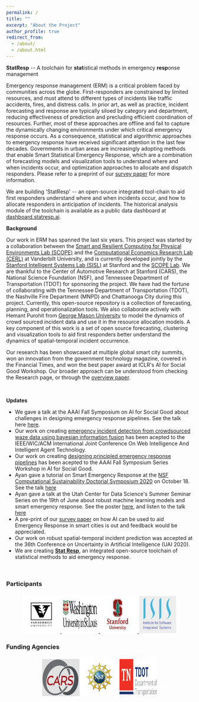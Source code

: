 ```yaml
---
permalink: /
title: ""
excerpt: "About the Project"
author_profile: true
redirect_from: 
  - /about/
  - /about.html
---
```


<b>StatResp</b> -- A toolchain for <b>stat</b>istical methods in emergency <b>resp</b>onse management


Emergency response management (ERM) is a critical problem faced by communities across the globe. First-responders are constrained by limited resources, and must attend to different types of incidents like traffic accidents, fires, and distress calls. In prior art, as well as practice, incident forecasting and response are typically siloed by category and department, reducing effectiveness of prediction and precluding efficient coordination of resources. Further, most of these approaches are offline and fail to capture the dynamically changing environments under which critical emergency response occurs. As a consequence, statistical and algorithmic approaches to emergency response have received significant attention in the last few decades. Governments in urban areas are increasingly adopting methods that enable Smart Statistical Emergency Response, which are a combination of forecasting models and visualization tools to understand where and when incidents occur, and optimization approaches to allocate and dispatch responders. Please refer to a preprint of our [survey paper](https://arxiv.org/abs/2006.04200) for more information. 

We are building 'StatResp' -- an open-source integrated tool-chain to aid first responders understand where and when incidents occur, and how to allocate responders in anticipation of incidents. The historical analysis module of the toolchain is available as a public data dashboard at [dashboard.statresp.ai](https://dashboard.statresp.ai).

<b>Background</b>

Our work in ERM has spanned the last six years. This project was started by a collaboration between the [Smart and Resilient Computing for Physical Environments Lab (SCOPE)](https://scope-lab.org) and the [Computational Economics Research Lab (CERL)](http://vorobeychik.com/) at Vanderbilt University, and is currently developed jointly by the [Stanford Intelligent Systems Lab (SISL)](http://sisl.stanford.edu) at Stanford and the [SCOPE Lab](https://scope-lab.org). We are thankful to the Center of Automotive Research at Stanford (CARS), the National Science Foundation (NSF), and Tennessee Department of Transportation (TDOT) for sponsoring the project. We have had the fortune of collaborating with the Tennessee Department of Transportation (TDOT), the Nashville Fire Department (MNPD) and Chattanooga City during this project. Currently, this open-source repository is a collection of forecasting, planning, and operationalization tools. We also collaborate actively with Hemant Purohit from [George Mason University](https://ist.gmu.edu/~hpurohit/informatics-lab/grants/NSF-crisis-knowledge-graph.html) to model the dynamics of crowd sourced incident data and use it in the resource allocation models. A key component of this work is a set of open source forecasting, clustering and visualization tools to aid first responders better understand the dynamics of spatial-temporal incident occurrence. 

Our research has been showcased at multiple global smart city summits, won an innovation from the government technology magazine, covered in the Financial Times, and won the best paper award at ICLR's AI for Social Good Workshop. Our broader approach can be understood from checking the Research page, or through the [overview paper](http://statresp.github.io/files/urbancomputing.pdf). 

<br>

<b>Updates</b>

<ul>
     <li> We gave a talk at the AAAI Fall Symposium on AI for Social Good about challenges in designing emergency response pipelines. See the talk here <a href="https://www.youtube.com/watch?v=i2Lggsa8iHM&feature=emb_logo">here</a>.</li>
    <li> Our work on creating <a href="https://arxiv.org/abs/2011.05440">emergency incident detection from crowdsourced waze data using bayesian information fusion</a> has been acepted to the IEEE/WIC/ACM International Joint Conference On Web Intelligence And Intelligent Agent Technology.</li>
    <li> Our work on creating <a href="https://ayanmukhopadhyay.github.io/files/aaai_erm.pdf">designing principled emergency response pipelines</a> has been acepted to the AAAI Fall Symposium Series Workshop in AI for Social Good.</li>
    <li> Ayan gave a tutorial on Smart Emergency Response at the <a href="http://www.compsust.net/compsust-2020/">NSF Computational Sustainability Doctorial Symposium 2020</a> on October 18. See the talk <a href="https://youtu.be/5OZszP4FTlw?t=354">here</a></li> 
    <li> Ayan gave a talk at the Utah Center for Data Science's Summer Seminar Series on the 19th of June about robust machine learning models and smart emergency response. See the poster <a href="http://datascience.utah.edu/assets/img/club_photos/SSS-2020-05.pdf">here</a>, and listen to the talk <a href="https://www.youtube.com/watch?v=LtIaj7szN5I&t=1143s">here</a></li>
    <li> A pre-print of our <a href="https://arxiv.org/abs/2006.04200">survey paper</a> on how AI can be used to aid Emergency Response in smart cities is out and feedback would be appreciated.</li>
    <li> Our work on robust spatial-temporal incident prediction was accepted at the 36th Conference on Uncertainty in Artificial Intelligence (UAI 2020). </li>
    <li> We are creating <a href="https://statresp.ai/"><b>Stat Resp</b></a>, an integrated open-source toolchain of statistical methods to aid emergency response.</li>
</ul>

<br>


  <h3>Participants<h3>
  <div style="text-align:center">
  <a href="https://www.vanderbilt.edu/">
  <img src="images/vu.jpg" height="100px" width="20%" />
  </a>
    <a href="https://www.wustl.edu/">
    <img src="images/wustl.png" height="100px" width="20%" />
    </a>
        <a href="https://www.stanford.edu/">
  <img src="images/stanford.png" height="100px" width="20%" />
  </a>
   <a href="https://www.isis.vanderbilt.edu/">
  <img src="images/isisLogo.png" height="100px" width="20%" /> </a>
 </div>
 
  <h3>Funding Agencies<h3>
  <div style="text-align:center">
  <img src="images/CARS.png" height="100px" width="20%" /> 
  <img src="images/NSF.png" height="100px" width="20%" /> 
  <img src="images/TN_TDOT-ColorPMS.png" height="100px" width="20%" />  
  </div>
 


      

